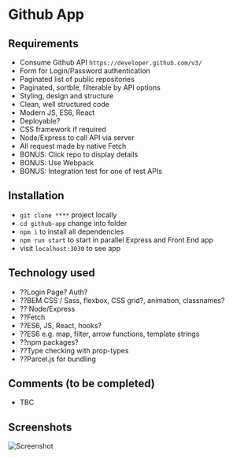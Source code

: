 # Github App

## Requirements

- Consume Github API `https://developer.github.com/v3/`
- Form for Login/Password authentication
- Paginated list of public repositories
- Paginated, sortble, filterable by API options
- Styling, design and structure
- Clean, well structured code
- Modern JS, ES6, React
- Deployable?
- CSS framework if required
- Node/Express to call API via server
- All request made by native Fetch
- BONUS: Click repo to display details
- BONUS: Use Webpack
- BONUS: Integration test for one of rest APIs

## Installation

- `git clone ****` project locally
- `cd github-app` change into folder
- `npm i` to install all dependencies
- `npm run start` to start in parallel Express and Front End app
- visit `localhost:3030` to see app

## Technology used

- ??Login Page? Auth?
- ??BEM CSS / Sass, flexbox, CSS grid?, animation, classnames?
- ?? Node/Express
- ??Fetch
- ??ES6, JS, React, hooks?
- ??ES6 e.g. map, filter, arrow functions, template strings
- ??npm packages?
- ??Type checking with prop-types
- ??Parcel.js for bundling

## Comments (to be completed)

- TBC

## Screenshots

![Screenshot](src/assets/screenshot-2.png)
